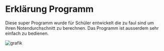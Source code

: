 # Erklärung Programm

Diese super Programm wurde für Schüler entwickelt die zu faul sind um ihren Notendurchschnitt zu berechnen. Das Programm ist ausserdem sehr einfach zu bedienen. 

![grafik](https://user-images.githubusercontent.com/96227757/146334131-20186a87-d353-487b-8e10-bc68b35d2d6f.png)

